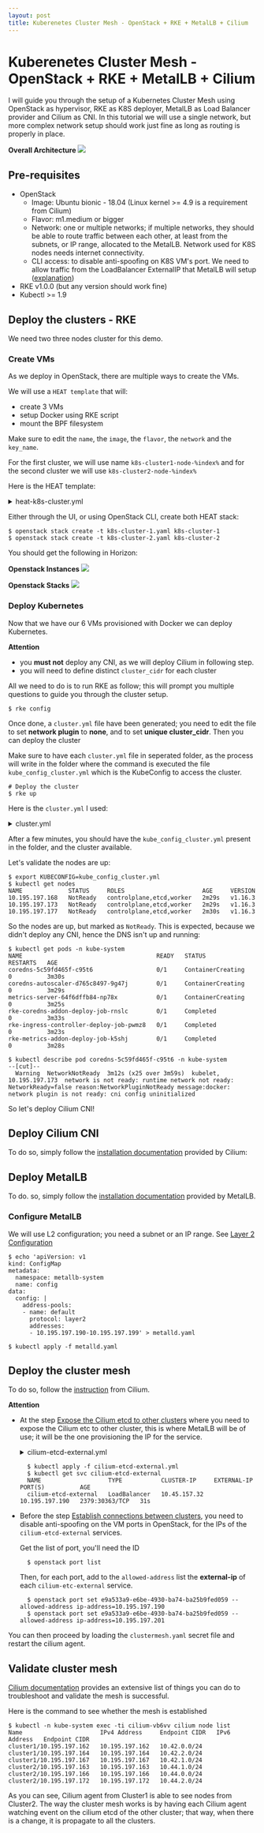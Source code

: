 ```yaml
---
layout: post
title: Kuberenetes Cluster Mesh - OpenStack + RKE + MetalLB + Cilium
---
```


# Kuberenetes Cluster Mesh - OpenStack + RKE + MetalLB + Cilium

I will guide you through the setup of a Kubernetes Cluster Mesh using OpenStack as hypervisor, RKE as K8S deployer, MetalLB as Load Balancer provider and Cilium as CNI.
In this tutorial we will use a single network, but more complex network setup should work just fine as long as routing is properly in place.

**Overall Architecture**
![](https://raw.githubusercontent.com/adetalhouet/adetalhouet.github.io/master/images/2020-01-05-Kuberenetes_Cluster_Mesh/clustermesh.png)


## Pre-requisites
* OpenStack
	* Image: Ubuntu bionic - 18.04 (Linux kernel >= 4.9 is a requirement from Cilium)
	* Flavor: m1.medium or bigger
	* Network: one or multiple networks; if multiple networks, they should be able to route traffic between each other, at least from the subnets, or IP range, allocated to the MetalLB. Network used for K8S nodes needs internet connectivity.
	* CLI access: to disable anti-spoofing on K8S VM's port. We need to allow traffic from the LoadBalancer ExternalIP that MetalLB will setup ([explanation](https://MetalLB.universe.tf/installation/clouds/#MetalLB-on-openstack))
* RKE v1.0.0 (but any version  should  work fine)
* Kubectl >= 1.9


## Deploy the clusters - RKE
We need two three nodes cluster for this demo. 

### Create VMs
As we deploy in OpenStack, there are multiple ways to create the VMs.

We will use a `HEAT template` that will:
* create 3 VMs
* setup Docker using RKE script
* mount the BPF filesystem

Make sure to edit the `name`,  the `image`, the `flavor`, the `network` and the `key_name`.

For the first cluster, we will use name `k8s-cluster1-node-%index%` and for the second cluster we will use `k8s-cluster2-node-%index%`

Here is the HEAT template:

<details>
<summary>heat-k8s-cluster.yml</summary>

    heat_template_version: 2015-04-30
    
    resources:
      k8s-cluster1:
        type: OS::Heat::ResourceGroup
        properties:
          count: 3
          resource_def:
            type: OS::Nova::Server
            properties:
              name: k8s-cluster1-node-%index%
              flavor: m1.medium
              image: bionic-18.04
              networks:
                - network: vlan197_net
              key_name: adetalhouet
              security_groups:
                - default
              user_data: |
                   #!/bin/sh
                   # setup docker
                   sudo apt update -y
                   curl https://releases.rancher.com/install-docker/18.09.sh | sh
                   sudo usermod -aG docker ubuntu
                   # Add BPF as mount for Cilium
                   sudo echo "bpffs                      /sys/fs/bpf             bpf     defaults 0 0" >> /etc/fstab
                   sudo mount /sys/fs/bpffs
</details>

Either through the  UI, or using OpenStack CLI, create both HEAT stack:

    $ openstack stack create -t k8s-cluster-1.yaml k8s-cluster-1
    $ openstack stack create -t k8s-cluster-2.yaml k8s-cluster-2

You should get the following in Horizon:

**Openstack Instances**
![](https://raw.githubusercontent.com/adetalhouet/adetalhouet.github.io/master/images/2020-01-05-Kuberenetes_Cluster_Mesh/openstack-instances.png)

**Openstack Stacks**
![](https://raw.githubusercontent.com/adetalhouet/adetalhouet.github.io/master/images/2020-01-05-Kuberenetes_Cluster_Mesh/openstack-stacks.png)

### Deploy Kubernetes
Now that we have our 6 VMs provisioned with Docker we can deploy Kubernetes. 

**Attention**
* you **must not** deploy any CNI, as we will deploy Cilium in following step.
* you will need to define distinct `cluster_cidr` for each cluster


All we need to do is to run RKE as follow; this will prompt you multiple questions to guide you through the cluster setup.

    $ rke config

 
   Once done, a `cluster.yml` file have been generated; you need to edit the file to set **network plugin** to **none**, and to set **unique cluster_cidr**.  Then you can deploy the cluster
   
   Make sure to have each `cluster.yml` file in seperated folder, as the process will write in the folder where the command is executed the file `kube_config_cluster.yml` which is the KubeConfig to access the cluster.

    # Deploy the cluster
    $ rke up
Here is the `cluster.yml` I used:


<details>
<summary>cluster.yml</summary>

    nodes:
    - address: 10.195.197.165
      port: "22"
      internal_address: ""
      role:
      - controlplane
      - worker
      - etcd
      hostname_override: ""
      user: ubuntu
      docker_socket: /var/run/docker.sock
      ssh_key: ""
      ssh_key_path: ~/.ssh/id_rsa
      ssh_cert: ""
      ssh_cert_path: ""
      labels: {}
      taints: []
    - address: 10.195.197.175
      port: "22"
      internal_address: ""
      role:
      - controlplane
      - worker
      - etcd
      hostname_override: ""
      user: ubuntu
      docker_socket: /var/run/docker.sock
      ssh_key: ""
      ssh_key_path: ~/.ssh/id_rsa
      ssh_cert: ""
      ssh_cert_path: ""
      labels: {}
      taints: []
    - address: 10.195.197.170
      port: "22"
      internal_address: ""
      role:
      - controlplane
      - worker
      - etcd
      hostname_override: ""
      user: ubuntu
      docker_socket: /var/run/docker.sock
      ssh_key: ""
      ssh_key_path: ~/.ssh/id_rsa
      ssh_cert: ""
      ssh_cert_path: ""
      labels: {}
      taints: []
    services:
      etcd:
        image: ""
        extra_args: {}
        extra_binds: []
        extra_env: []
        external_urls: []
        ca_cert: ""
        cert: ""
        key: ""
        path: ""
        uid: 0
        gid: 0
        snapshot: null
        retention: ""
        creation: ""
        backup_config: null
      kube-api:
        image: ""
        extra_args: {}
        extra_binds: []
        extra_env: []
        service_cluster_ip_range: 10.45.0.0/16
        service_node_port_range: ""
        pod_security_policy: false
        always_pull_images: false
        secrets_encryption_config: null
        audit_log: null
        admission_configuration: null
        event_rate_limit: null
      kube-controller:
        image: ""
        extra_args: {}
        extra_binds: []
        extra_env: []
        cluster_cidr: 10.44.0.0/16
        service_cluster_ip_range: 10.45.0.0/16
      scheduler:
        image: ""
        extra_args: {}
        extra_binds: []
        extra_env: []
      kubelet:
        image: ""
        extra_args: {}
        extra_binds: []
        extra_env: []
        cluster_domain: cluster.local
        infra_container_image: ""
        cluster_dns_server: 10.45.0.10
        fail_swap_on: false
        generate_serving_certificate: false
      kubeproxy:
        image: ""
        extra_args: {}
        extra_binds: []
        extra_env: []
    network:
      plugin: none
      options: {}
      node_selector: {}
    authentication:
      strategy: x509
      sans: []
      webhook: null
    addons: ""
    addons_include: []
    system_images:
      etcd: rancher/coreos-etcd:v3.3.15-rancher1
      alpine: rancher/rke-tools:v0.1.51
      nginx_proxy: rancher/rke-tools:v0.1.51
      cert_downloader: rancher/rke-tools:v0.1.51
      kubernetes_services_sidecar: rancher/rke-tools:v0.1.51
      kubedns: rancher/k8s-dns-kube-dns:1.15.0
      dnsmasq: rancher/k8s-dns-dnsmasq-nanny:1.15.0
      kubedns_sidecar: rancher/k8s-dns-sidecar:1.15.0
      kubedns_autoscaler: rancher/cluster-proportional-autoscaler:1.7.1
      coredns: rancher/coredns-coredns:1.6.2
      coredns_autoscaler: rancher/cluster-proportional-autoscaler:1.7.1
      kubernetes: rancher/hyperkube:v1.16.3-rancher1
      flannel: rancher/coreos-flannel:v0.11.0-rancher1
      flannel_cni: rancher/flannel-cni:v0.3.0-rancher5
      calico_node: rancher/calico-node:v3.8.1
      calico_cni: rancher/calico-cni:v3.8.1
      calico_controllers: rancher/calico-kube-controllers:v3.8.1
      calico_ctl: ""
      calico_flexvol: rancher/calico-pod2daemon-flexvol:v3.8.1
      canal_node: rancher/calico-node:v3.8.1
      canal_cni: rancher/calico-cni:v3.8.1
      canal_flannel: rancher/coreos-flannel:v0.11.0
      canal_flexvol: rancher/calico-pod2daemon-flexvol:v3.8.1
      weave_node: weaveworks/weave-kube:2.5.2
      weave_cni: weaveworks/weave-npc:2.5.2
      pod_infra_container: rancher/pause:3.1
      ingress: rancher/nginx-ingress-controller:nginx-0.25.1-rancher1
      ingress_backend: rancher/nginx-ingress-controller-defaultbackend:1.5-rancher1
      metrics_server: rancher/metrics-server:v0.3.4
      windows_pod_infra_container: rancher/kubelet-pause:v0.1.3
    ssh_key_path: ~/.ssh/id_rsa
    ssh_cert_path: ""
    ssh_agent_auth: false
    authorization:
      mode: rbac
      options: {}
    ignore_docker_version: false
    kubernetes_version: ""
    private_registries: []
    ingress:
      provider: ""
      options: {}
      node_selector: {}
      extra_args: {}
      dns_policy: ""
      extra_envs: []
      extra_volumes: []
      extra_volume_mounts: []
    cluster_name: ""
    cloud_provider:
      name: ""
    prefix_path: ""
    addon_job_timeout: 0
    bastion_host:
      address: ""
      port: ""
      user: ""
      ssh_key: ""
      ssh_key_path: ""
      ssh_cert: ""
      ssh_cert_path: ""
    monitoring:
      provider: ""
      options: {}
      node_selector: {}
    restore:
      restore: false
      snapshot_name: ""
    dns: null
</details>

After a few minutes, you should have the `kube_config_cluster.yml` present in the folder, and the cluster available.

Let's validate the nodes are up:

    $ export KUBECONFIG=kube_config_cluster.yml
    $ kubectl get nodes
    NAME             STATUS     ROLES                      AGE     VERSION
    10.195.197.168   NotReady   controlplane,etcd,worker   2m29s   v1.16.3
    10.195.197.173   NotReady   controlplane,etcd,worker   2m29s   v1.16.3
    10.195.197.177   NotReady   controlplane,etcd,worker   2m30s   v1.16.3

So the nodes are up, but marked as `NotReady`. This is expected, because we didn't deploy any CNI, hence the DNS isn't up and running:

    $ kubectl get pods -n kube-system
    NAME                                      READY   STATUS              RESTARTS   AGE
    coredns-5c59fd465f-c95t6                  0/1     ContainerCreating   0          3m30s
    coredns-autoscaler-d765c8497-9g47j        0/1     ContainerCreating   0          3m29s
    metrics-server-64f6dffb84-np78x           0/1     ContainerCreating   0          3m25s
    rke-coredns-addon-deploy-job-rnslc        0/1     Completed           0          3m33s
    rke-ingress-controller-deploy-job-pwmz8   0/1     Completed           0          3m23s
    rke-metrics-addon-deploy-job-k5shj        0/1     Completed           0          3m28s

    $ kubectl describe pod coredns-5c59fd465f-c95t6 -n kube-system
    --[cut]--
      Warning  NetworkNotReady  3m12s (x25 over 3m59s)  kubelet, 10.195.197.173  network is not ready: runtime network not ready: NetworkReady=false reason:NetworkPluginNotReady message:docker: network plugin is not ready: cni config uninitialized

So let's deploy Cilium CNI!

## Deploy Cilium CNI
To do so, simply follow the [installation documentation](https://docs.cilium.io/en/v1.6/gettingstarted/k8s-install-etcd-operator/#k8s-install-etcd-operator) provided by Cilium: 

## Deploy MetalLB
To do. so, simply follow the [installation documentation](https://MetalLB.universe.tf/installation/#installation-by-manifest) provided by MetalLB.

### Configure MetalLB
We will use L2 configuration; you need a subnet or an IP range. See [Layer 2 Configuration](https://MetalLB.universe.tf/configuration/)

    $ echo 'apiVersion: v1
    kind: ConfigMap
    metadata:
      namespace: metallb-system
      name: config
    data:
      config: |
        address-pools:
        - name: default
          protocol: layer2
          addresses:
          - 10.195.197.190-10.195.197.199' > metalld.yaml

    $ kubectl apply -f metalld.yaml

## Deploy the cluster mesh
To do so, follow the [instruction](https://docs.cilium.io/en/v1.6/gettingstarted/clustermesh/) from Cilium.

**Attention**
* At the step [Expose the Cilium etcd to other clusters](https://docs.cilium.io/en/v1.6/gettingstarted/clustermesh/) where you need to expose the Cilium etc to other cluster, this is where MetalLB will be of use; it will be the one provisioning the IP for the service.

    <details>
      <summary>cilium-etcd-external.yml</summary>

        apiVersion: v1
        kind: Service
        metadata:
          name: cilium-etcd-external
          namespace: kube-system
        spec:
          ports:
          - port: 2379
          selector:
            app: etcd
            etcd_cluster: cilium-etcd
            io.cilium/app: etcd-operator
          type: LoadBalancer
    </details>

        $ kubectl apply -f cilium-etcd-external.yml
        $ kubectl get svc cilium-etcd-external
        NAME                   TYPE           CLUSTER-IP     EXTERNAL-IP      PORT(S)          AGE
        cilium-etcd-external   LoadBalancer   10.45.157.32   10.195.197.190   2379:30363/TCP   31s
* Before the step [Establish connections between clusters](https://docs.cilium.io/en/v1.6/gettingstarted/clustermesh/#establish-connections-between-clusters), you need to disable anti-spoofing on the VM ports in OpenStack, for the IPs of the `cilium-etcd-external` services.

    Get the list of port, you'll need the ID

        $ openstack port list

    Then, for each port,  add to the `allowed-address` list the **external-ip** of each `cilium-etc-external` service.

        $ openstack port set e9a533a9-e6be-4930-ba74-ba25b9fed059 --allowed-address ip-address=10.195.197.190
        $ openstack port set e9a533a9-e6be-4930-ba74-ba25b9fed059 --allowed-address ip-address=10.195.197.201

You can then proceed by loading the `clustermesh.yaml` secret file and restart the cilium agent.

## Validate cluster mesh

[Cilium documentation](https://docs.cilium.io/en/v1.6/gettingstarted/clustermesh/#test-pod-connectivity-between-clusters) provides an extensive list of things you can do to troubleshoot and validate the mesh is successful.

Here is the command to see whether the mesh is established

    $ kubectl -n kube-system exec -ti cilium-vb6vv cilium node list
    Name                      IPv4 Address     Endpoint CIDR   IPv6 Address   Endpoint CIDR
    cluster1/10.195.197.162   10.195.197.162   10.42.0.0/24
    cluster1/10.195.197.164   10.195.197.164   10.42.2.0/24
    cluster1/10.195.197.167   10.195.197.167   10.42.1.0/24
    cluster2/10.195.197.163   10.195.197.163   10.44.1.0/24
    cluster2/10.195.197.166   10.195.197.166   10.44.0.0/24
    cluster2/10.195.197.172   10.195.197.172   10.44.2.0/24

As you can see, Cilium agent from Cluster1 is able to see nodes from Cluster2.
The way the cluster mesh works is by having each Cilium agent watching event on the cilium etcd of the other cluster; that way,  when there is a change, it is propagate to all the clusters.